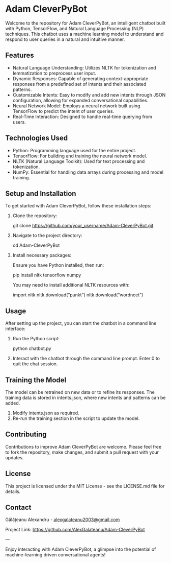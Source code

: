 # Adam CleverPyBot

Welcome to the repository for Adam CleverPyBot, an intelligent chatbot built with Python, TensorFlow, and Natural Language Processing (NLP) techniques. This chatbot uses a machine learning model to understand and respond to user queries in a natural and intuitive manner.

## Features

- Natural Language Understanding: Utilizes NLTK for tokenization and lemmatization to preprocess user input.
- Dynamic Responses: Capable of generating context-appropriate responses from a predefined set of intents and their associated patterns.
- Customizable Intents: Easy to modify and add new intents through JSON configuration, allowing for expanded conversational capabilities.
- Neural Network Model: Employs a neural network built using TensorFlow to predict the intent of user queries.
- Real-Time Interaction: Designed to handle real-time querying from users.

## Technologies Used

- Python: Programming language used for the entire project.
- TensorFlow: For building and training the neural network model.
- NLTK (Natural Language Toolkit): Used for text processing and tokenization.
- NumPy: Essential for handling data arrays during processing and model training.

## Setup and Installation

To get started with Adam CleverPyBot, follow these installation steps:

1. Clone the repository:


   git clone https://github.com/your_username/Adam-CleverPyBot.git



2. Navigate to the project directory:


   cd Adam-CleverPyBot



3. Install necessary packages:

   Ensure you have Python installed, then run:


   pip install nltk tensorflow numpy



   You may need to install additional NLTK resources with:


   import nltk
   nltk.download(“punkt”)
   nltk.download(“wordncet”)



## Usage

After setting up the project, you can start the chatbot in a command line interface:

1. Run the Python script:


   python chatbot.py



2. Interact with the chatbot through the command line prompt. Enter 0 to quit the chat session.

## Training the Model

The model can be retrained on new data or to refine its responses. The training data is stored in intents.json, where new intents and patterns can be added.

1. Modify intents.json as required.
2. Re-run the training section in the script to update the model.

## Contributing

Contributions to improve Adam CleverPyBot are welcome. Please feel free to fork the repository, make changes, and submit a pull request with your updates.

## License

This project is licensed under the MIT License - see the LICENSE.md file for details.

## Contact

Gălățeanu Alexandru - alexgalateanu2003@gmail.com

Project Link: https://github.com/AlexGalateanu/Adam-CleverPyBot

—

Enjoy interacting with Adam CleverPyBot, a glimpse into the potential of machine-learning driven conversational agents!

